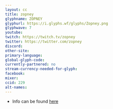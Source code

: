 ```yaml
---
layout: cc
title: zopney
glyphname: ZOPNEY
glyphurl: https://i.glyphs.wf/glyphs/Zopney.png
glyphwave: 7
youtube: 
twitch: https://twitch.tv/zopney
twitter: https://twitter.com/zopney
discord: 
other-site: 
primary-language: 
global-glyph-code: 
currently-partnered: no
stream-currency-needed-for-glyph: 
facebook: 
mixer: 
ccid: 229
alt-names: 
---
```

* Info can be found [here](https://pastebin.com/h9q3aJ3W)
